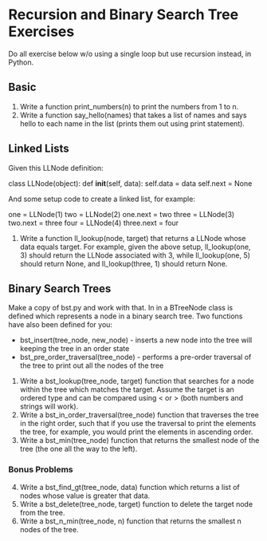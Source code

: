 # Recursion and Binary Search Tree Exercises

Do all exercise below w/o using a single loop but use recursion instead, in Python.

## Basic

1. Write a function print_numbers(n) to print the numbers from 1 to n.
2. Write a function say_hello(names) that takes a list of names and says hello to each name in the list (prints them out using print statement).

## Linked Lists

Given this LLNode definition:

class LLNode(object):
    def __init__(self, data):
        self.data = data
        self.next = None

And some setup code to create a linked list, for example:

one = LLNode(1)
two = LLNode(2)
one.next = two
three = LLNode(3)
two.next = three
four = LLNode(4)
three.next = four

1. Write a function ll_lookup(node, target) that returns a LLNode whose data equals target. For example, given the above setup, ll_lookup(one, 3) should return the LLNode associated with 3, while ll_lookup(one, 5) should return None, and ll_lookup(three, 1) should return None.

## Binary Search Trees

Make a copy of bst.py and work with that. In in a BTreeNode class is defined which represents a node in a binary search tree. Two functions have also been defined for you:

* bst_insert(tree_node, new_node) - inserts a new node into the tree will keeping the tree in an order state
* bst_pre_order_traversal(tree_node) - performs a pre-order traversal of the tree to print out all the nodes of the tree

1. Write a bst_lookup(tree_node, target) function that searches for a node within the tree which matches the target. Assume the target is an ordered type and can be compared using < or > (both numbers and strings will work).
2. Write a bst_in_order_traversal(tree_node) function that traverses the tree in the right order, such that if you use the traversal to print the elements the tree, for example, you would print the elements in ascending order.
3. Write a bst_min(tree_node) function that returns the smallest node of the tree (the one all the way to the left).

### Bonus Problems

4. Write a bst_find_gt(tree_node, data) function which returns a list of nodes whose value is greater that data.
5. Write a bst_delete(tree_node, target) function to delete the target node from the tree.
6. Write a bst_n_min(tree_node, n) function that returns the smallest n nodes of the tree.
